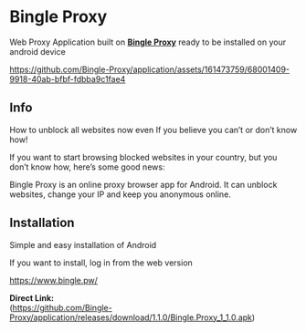 # Bingle Proxy

Web Proxy Application built on [**Bingle Proxy**](https://github.com/Bingle-Proxy/) ready to be installed on your android device


https://github.com/Bingle-Proxy/application/assets/161473759/68001409-9918-40ab-bfbf-fdbba9c1fae4


## Info

How to unblock all websites now even If you believe you can’t or don’t know how!

If you want to start browsing blocked websites in your country, but you don’t know how, here’s some good news:

Bingle Proxy is an online proxy browser app for Android. It can unblock websites, change your IP and keep you anonymous online.

## Installation

Simple and easy installation of Android

If you want to install, log in from the web version

https://www.bingle.pw/


**Direct Link:**  
(https://github.com/Bingle-Proxy/application/releases/download/1.1.0/Bingle.Proxy_1_1.0.apk)
